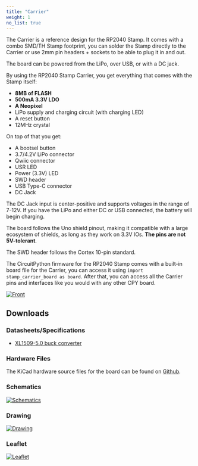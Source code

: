 ```yaml
---
title: "Carrier"
weight: 1
no_list: true
---
```


The Carrier is a reference design for the RP2040 Stamp. It comes with a combo SMD/TH Stamp footprint, you can solder the Stamp directly to the Carrier or use 2mm pin headers + sockets to be able to plug it in and out. 

The board can be powered from the LiPo, over USB, or with a DC jack.

By using the RP2040 Stamp Carrier, you get everything that comes with the Stamp itself:

- **8MB of FLASH**
- **500mA 3.3V LDO**
- **A Neopixel**
- LiPo supply and charging circuit (with charging LED)
- A reset button
- 12MHz crystal

On top of that you get:

- A bootsel button
- 3.7/4.2V LiPo connector
- Qwiic connector
- USR LED
- Power (3.3V) LED
- SWD header
- USB Type-C connector
- DC Jack

The DC Jack input is center-positive and supports voltages in the range of 7-12V. If you have the LiPo and either DC or USB connected, the battery will begin charging.

The board follows the Uno shield pinout, making it compatible with a large ecosystem of shields, as long as they work on 3.3V IOs. **The pins are not 5V-tolerant**.

The SWD header follows the Cortex 10-pin standard.

The CircuitPython firmware for the RP2040 Stamp comes with a built-in board file for the Carrier, you can access it using `import stamp_carrier_board as board`. After that, you can access all the Carrier pins and interfaces like you would with any other CPY board.

<div class="container">

[![Front](/docs/rp2040-stamp/carrier.jpg)](/docs/rp2040-stamp/carrier.jpg)

</div>

## Downloads

### Datasheets/Specifications
- [XL1509-5.0 buck converter](https://datasheet.lcsc.com/lcsc/2110112030_UMW-Youtai-Semiconductor-Co---Ltd--XL1509-5-0_C2681225.pdf)

### Hardware Files
The KiCad hardware source files for the board can be found on [Github](https://github.com/solderparty/rp2040_stamp_carrier_hw/tree/rev1).

### Schematics

<div class="container">

[![Schematics](/docs/rp2040-stamp/schematics_rp2040_stamp_carrier.png)](/docs/rp2040-stamp/schematics_rp2040_stamp_carrier.png)


</div>

### Drawing

<div class="container">

[![Drawing](/docs/rp2040-stamp/drawing_rp2040_stamp_carrier.png)](/docs/rp2040-stamp/drawing_rp2040_stamp_carrier.png)

</div>

### Leaflet

<div class="container">

[![Leaflet](/docs/rp2040-stamp/rp2040_stamp_carrier_leaflet.png)](/docs/rp2040-stamp/rp2040_stamp_carrier_leaflet.png)

</div>

